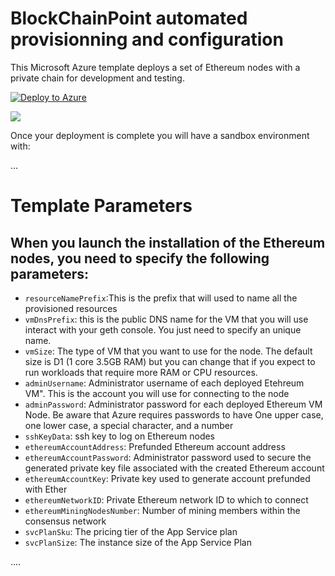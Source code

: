 # BlockChainPoint automated provisionning and configuration

This Microsoft Azure template deploys a set of Ethereum nodes with a private chain for development and testing.

[![Deploy to Azure](http://azuredeploy.net/deploybutton.png)](https://portal.azure.com/#create/Microsoft.Template/uri/https%3a%2f%2fraw.githubusercontent.com%2fDXFrance%2fBlockchainPoint%2fmaster%2fEthereumEnv%2fCloud%2fBlockChainPoint%2fTemplates%2fazuredeploy.json)

<a href="http://armviz.io/#/?load=https%3a%2f%2fraw.githubusercontent.com%2fDXFrance%2fBlockchainPoint%2fmaster%2fEthereumEnv%2fCloud%2fBlockChainPoint%2fTemplates%2fazuredeploy.json" target="_blank">
    <img src="http://armviz.io/visualizebutton.png"/>
</a>

Once your deployment is complete you will have a sandbox environment with:

...

# Template Parameters
When you launch the installation of the Ethereum nodes, you need to specify the following parameters:
- 
* `resourceNamePrefix`:This is the prefix that will used to name all the provisioned resources
* `vmDnsPrefix`: this is the public DNS name for the VM that you will use interact with your geth console. You just need to specify an unique name.
* `vmSize`: The type of VM that you want to use for the node. The default size is D1 (1 core 3.5GB RAM) but you can change that if you expect to run workloads that require more RAM or CPU resources.
* `adminUsername`: Administrator username of each deployed Etehreum VM". This is the account you will use for connecting to the node
* `adminPassword`: Administrator password for each deployed Ethereum VM Node. Be aware that Azure requires passwords to have One upper case, one lower case, a special character, and a number
* `sshKeyData`: ssh key to log on Ethereum nodes
* `ethereumAccountAddress`: Prefunded Ethereum account address
* `ethereumAccountPassword`: Administrator password used to secure the generated private key file associated with the created Ethereum account
* `ethereumAccountKey`: Private key used to generate account prefunded with Ether
* `ethereumNetworkID`: Private Ethereum network ID to which to connect
* `ethereumMiningNodesNumber`: Number of mining members within the consensus network
* `svcPlanSku`: The pricing tier of the App Service plan
* `svcPlanSize`: The instance size of the App Service Plan

....

